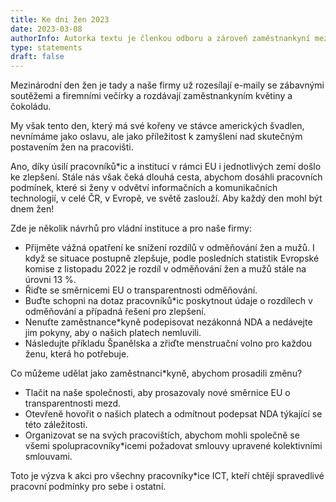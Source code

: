 ```yaml
---
title: Ke dni žen 2023
date: 2023-03-08
authorInfo: Autorka textu je členkou odboru a zároveň zaměstnankyní mezinárodní IT společnosti.
type: statements
draft: false
---
```

Mezinárodní den žen je tady a naše firmy už rozesílají e-maily se zábavnými soutěžemi a
firemními večírky a rozdávají zaměstnankyním květiny a čokoládu.

My však tento den, který má své kořeny ve stávce amerických švadlen, nevnímáme jako
oslavu, ale jako příležitost k zamyšlení nad skutečným postavením žen na pracovišti.

Ano, díky úsilí pracovníků*ic a institucí v rámci EU i jednotlivých zemí došlo ke zlepšení.
Stále nás však čeká dlouhá cesta, abychom dosáhli pracovních podmínek, které si ženy v
odvětví informačních a komunikačních technologií, v celé ČR, v Evropě, ve světě zaslouží.
Aby každý den mohl být dnem žen!

Zde je několik návrhů pro vládní instituce a pro naše firmy:

- Přijměte vážná opatření ke snížení rozdílů v odměňování žen a mužů. I když se
situace postupně zlepšuje, podle posledních statistik Evropské komise z listopadu
2022 je rozdíl v odměňování žen a mužů stále na úrovni 13 %.
- Řiďte se směrnicemi EU o transparentnosti odměňování.
- Buďte schopni na dotaz pracovníků*ic poskytnout údaje o rozdílech v odměňování a
případná řešení pro zlepšení.
- Nenuťte zaměstnance*kyně podepisovat nezákonná NDA a nedávejte jim pokyny,
aby o našich platech nemluvili.
- Následujte příkladu Španělska a zřiďte menstruační volno pro každou ženu, která ho
potřebuje.

Co můžeme udělat jako zaměstnanci*kyně, abychom prosadili změnu?

- Tlačit na naše společnosti, aby prosazovaly nové směrnice EU o transparentnosti
mezd.
- Otevřeně hovořit o našich platech a odmítnout podepsat NDA týkající se této
záležitosti.
- Organizovat se na svých pracovištích, abychom mohli společně se všemi
spolupracovníky*icemi požadovat smlouvy upravené kolektivními smlouvami.

Toto je výzva k akci pro všechny pracovníky*ice ICT, kteří chtějí spravedlivé pracovní
podmínky pro sebe i ostatní.
